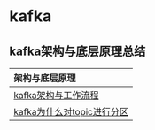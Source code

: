 # kafka

## kafka架构与底层原理总结

|架构与底层原理|
| :------ |
| [kafka架构与工作流程](./framework/README.MD)|
| [kafka为什么对topic进行分区](./partition/README.MD)|
























